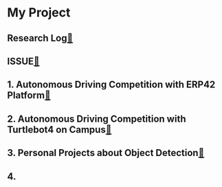 # My Project
## Research Log[🔗](./research_log/README.md)

## ISSUE[🔗](./issue/READEME.md)

## 1. Autonomous Driving Competition with ERP42 Platform[🔗](../erp42_drive/README.md)

## 2. Autonomous Driving Competition with Turtlebot4 on Campus[🔗](../tb_project/README.md)

## 3. Personal Projects about Object Detection[🔗](../Personal_Projects/README.md)

## 4. 
